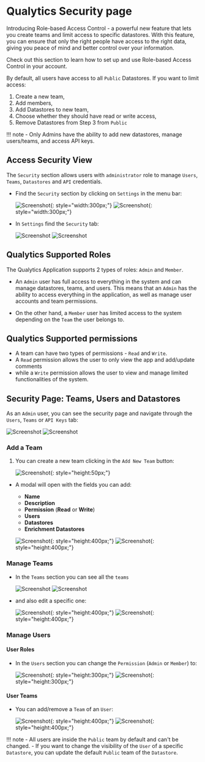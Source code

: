 # Qualytics Security page
Introducing Role-based Access Control - a powerful new feature that lets you create teams and limit access to specific datastores. With this feature, you can ensure that only the right people have access to the right data, giving you peace of mind and better control over your information. 

Check out this section to learn how to set up and use Role-based Access Control in your account.

By default, all users have access to all `Public` Datastores. If you want to limit access:

1. Create a new team,
2. Add members,
3. Add Datastores to new team, 
4. Choose whether they should have read or write access,
5. Remove Datastores from Step 3 from `Public`

!!! note
    - Only Admins have the ability to add new datastores, manage users/teams, and access API keys.

## Access Security View

The `Security` section allows users with `administrator` role to manage `Users`, `Teams`, `Datastores` and `API` credentials.

* Find the `Security` section by clicking on `Settings` in the menu bar:

  ![Screenshot](../../assets/notifications/settings-tab-light.png#only-light){: style="width:300px;"}
  ![Screenshot](../../assets/notifications/settings-tab-dark.png#only-dark){: style="width:300px;"}

* In `Settings` find the `Security` tab:

  ![Screenshot](../../assets/security/security-tab-light.png#only-light)
  ![Screenshot](../../assets/security/security-tab-dark.png#only-dark)

## Qualytics Supported Roles

The Qualytics Application supports 2 types of roles: `Admin` and `Member`.

* An `Admin` user has full access to everything in the system and can manage datastores, teams, and users. This means that an `Admin` has the ability to access everything in the application, as well as manage user accounts and team permissions.

* On the other hand, a `Member` user has limited access to the system depending on the `Team` the user belongs to. 
    
## Qualytics Supported permissions

  * A team can have two types of permissions - `Read` and `Write`. 
  * A `Read` permission allows the user to only view the app and add/update comments 
  * while a `Write` permission allows the user to view and manage limited functionalities of the system.

## Security Page: Teams, Users and Datastores

As an `Admin` user, you can see the security page and navigate through the `Users`, `Teams` or `API Keys` tab:

  ![Screenshot](../../assets/security/security-overview-light.png#only-light)
  ![Screenshot](../../assets/security/security-overview-dark.png#only-dark)

### Add a Team
  
1. You can create a new team clicking in the `Add New Team` button:

	![Screenshot](../../assets/security/create-team.png){: style="height:50px;"}

* A modal will open with the fields you can add:
	* **Name**
	* **Description**
	* **Permission** (**Read** or **Write**)
	* **Users**
	* **Datastores**
	* **Enrichment Datastores**

	![Screenshot](../../assets/security/add-team-light.png#only-light){: style="height:400px;"}
	![Screenshot](../../assets/security/add-team-dark.png#only-dark){: style="height:400px;"}


### Manage Teams

* In the `Teams` section you can see all the `teams` 

	![Screenshot](../../assets/security/security-team-overview-light.png#only-light)
	![Screenshot](../../assets/security/security-team-overview-dark.png#only-dark)

* and also edit a specific one:

	![Screenshot](../../assets/security/edit-team-light.png#only-light){: style="height:400px;"}
	![Screenshot](../../assets/security/edit-team-dark.png#only-dark){: style="height:400px;"}

### Manage Users

#### User Roles
* In the `Users` section you can change the `Permission` (`Admin` or `Member`) to:

  ![Screenshot](../../assets/security/edit-user-permission-light.png#only-light){: style="height:300px;"}
  ![Screenshot](../../assets/security/edit-user-permission-dark.png#only-dark){: style="height:300px;"}

#### User Teams
* You can add/remove a `Team` of an `User`:

  ![Screenshot](../../assets/security/edit-user-team-light.png#only-light){: style="height:400px;"}
  ![Screenshot](../../assets/security/edit-user-team-dark.png#only-dark){: style="height:400px;"}

!!! note
    - All users are inside the `Public` team by default and can't be changed. 
    - If you want to change the visibility of the `User` of a specific `Datastore`, you can update the default `Public` team of the `Datastore`.


